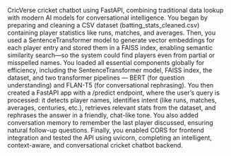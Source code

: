 CricVerse cricket chatbot using FastAPI, combining traditional data lookup with modern AI models for conversational intelligence. You began by preparing and cleaning a CSV dataset (batting_stats_cleaned.csv) containing player statistics like runs, matches, and averages. Then, you used a SentenceTransformer model to generate vector embeddings for each player entry and stored them in a FAISS index, enabling semantic similarity search—so the system could find players even from partial or misspelled names. You loaded all essential components globally for efficiency, including the SentenceTransformer model, FAISS index, the dataset, and two transformer pipelines — BERT (for question understanding) and FLAN-T5 (for conversational rephrasing). You then created a FastAPI app with a /predict endpoint, where the user’s query is processed: it detects player names, identifies intent (like runs, matches, averages, centuries, etc.), retrieves relevant stats from the dataset, and rephrases the answer in a friendly, chat-like tone. You also added conversation memory to remember the last player discussed, ensuring natural follow-up questions. Finally, you enabled CORS for frontend integration and tested the API using uvicorn, completing an intelligent, context-aware, and conversational cricket chatbot backend.
